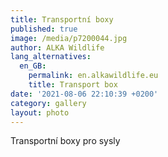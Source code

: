 ```yaml
---
title: Transportní boxy
published: true
image: /media/p7200044.jpg
author: ALKA Wildlife
lang_alternatives:
  en_GB:
    permalink: en.alkawildlife.eu
    title: Transport box
date: '2021-08-06 22:10:39 +0200'
category: gallery
layout: photo
---
```

Transportní boxy pro sysly
